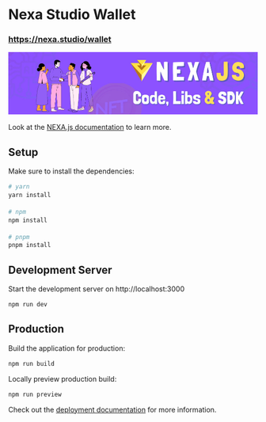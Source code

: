 # Nexa Studio Wallet

### https://nexa.studio/wallet

![NEXA.js Banner](/web/public/banner.jpg)

Look at the [NEXA.js documentation](https://docs.nexajs.org) to learn more.

## Setup

Make sure to install the dependencies:

```bash
# yarn
yarn install

# npm
npm install

# pnpm
pnpm install
```

## Development Server

Start the development server on http://localhost:3000

```bash
npm run dev
```

## Production

Build the application for production:

```bash
npm run build
```

Locally preview production build:

```bash
npm run preview
```

Check out the [deployment documentation](https://docs.nexajs.org/deployment) for more information.

